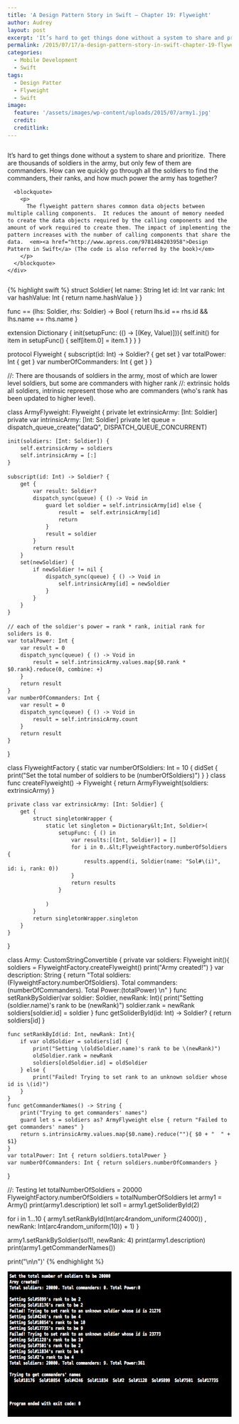 ```yaml
---
title: 'A Design Pattern Story in Swift – Chapter 19: Flyweight'
author: Audrey
layout: post
excerpt: 'It’s hard to get things done without a system to share and prioritize.  There are thousands of soldiers in the army, but only few of them are commanders. How can we quickly go through all the soldiers to find the commanders, their ranks, and how much power the army has together?'
permalink: /2015/07/17/a-design-pattern-story-in-swift-chapter-19-flyweight/
categories:
  - Mobile Development
  - Swift
tags:
  - Design Patter
  - Flyweight
  - Swift
image:
  feature: '/assets/images/wp-content/uploads/2015/07/army1.jpg'
  credit: 
  creditlink: 
---
```

<div class="page" title="Page 333">
  <div class="layoutArea">
    <div class="column">
      <p>
        It&#8217;s hard to get things done without a system to share and prioritize.  There are thousands of soldiers in the army, but only few of them are commanders. How can we quickly go through all the soldiers to find the commanders, their ranks, and how much power the army has together?
      </p>
      
      <blockquote>
        <p>
          The flyweight pattern shares common data objects between multiple calling components.  It reduces the amount of memory needed to create the data objects required by the calling components and the amount of work required to create them. The impact of implementing the pattern increases with the number of calling components that share the data.  <em><a href="http://www.apress.com/9781484203958">Design Pattern in Swift</a> (The code is also referred by the book)</em>
        </p>
      </blockquote>
    </div>
  </div>
</div>

{% highlight swift %}
struct Soldier{
    let name: String
    let id: Int
    var rank: Int
    var hashValue: Int { return name.hashValue }
}

func == (lhs: Soldier, rhs: Soldier) -> Bool {
    return lhs.id == rhs.id && lhs.name == rhs.name
}

extension Dictionary {
    init(setupFunc: (() -> [(Key, Value)])){
        self.init()
        for item in setupFunc() {
            self[item.0] = item.1
        }
    }
}

protocol Flyweight {
    subscript(id: Int) -> Soldier? { get set }
    var totalPower: Int { get }
    var numberOfCommanders: Int { get }
}

//: There are thousands of soldiers in the army, most of which are lower level soldiers, but some are commanders with higher rank
//: extrinsic holds all soldiers, intrinsic represent those who are commanders (who's rank has been updated to higher level).

class ArmyFlyweight: Flyweight {
    private let extrinsicArmy: [Int: Soldier]
    private var intrinsicArmy: [Int: Soldier]
    private let queue = dispatch_queue_create("dataQ", DISPATCH_QUEUE_CONCURRENT)
    
    init(soldiers: [Int: Soldier]) {
        self.extrinsicArmy = soldiers
        self.intrinsicArmy = [:]
    }
    
    subscript(id: Int) -> Soldier? {
        get {
            var result: Soldier?
            dispatch_sync(queue) { () -> Void in
                guard let soldier = self.intrinsicArmy[id] else {
                    result =  self.extrinsicArmy[id]
                    return
                }
                result = soldier
            }
            return result
        }
        set(newSoldier) {
            if newSoldier != nil {
                dispatch_sync(queue) { () -> Void in
                    self.intrinsicArmy[id] = newSoldier
                }
            }
        }
    }
    
    // each of the soldier's power = rank * rank, initial rank for soliders is 0.
    var totalPower: Int {
        var result = 0
        dispatch_sync(queue) { () -> Void in
            result = self.intrinsicArmy.values.map{$0.rank * $0.rank}.reduce(0, combine: +)
        }
        return result
    }
    var numberOfCommanders: Int {
        var result = 0
        dispatch_sync(queue) { () -> Void in
            result = self.intrinsicArmy.count
        }
        return result
    }
    
}


class FlyweightFactory {
    static var numberOfSoldiers: Int = 10 {
        didSet {
            print("Set the total number of soldiers to be \(numberOfSoldiers)")
        }
    }
    class func createFlyweight() -> Flyweight {
        return ArmyFlyweight(soldiers: extrinsicArmy)
    }
    
    private class var extrinsicArmy: [Int: Soldier] {
        get {
            struct singletonWrapper {
                static let singleton = Dictionary&lt;Int, Soldier>(
                    setupFunc: { () in
                        var results:[(Int, Soldier)] = []
                        for i in 0..&lt;FlyweightFactory.numberOfSoldiers {
                            results.append(i, Soldier(name: "Sol#\(i)", id: i, rank: 0))
                        }
                        return results
                    }
                    
                )
            }
            return singletonWrapper.singleton
        }
    }
}

class Army: CustomStringConvertible {
    private var soldiers: Flyweight
    init(){
        soldiers = FlyweightFactory.createFlyweight()
        print("Army created!")
    }
    var description: String {
        return "Total soldiers: \(FlyweightFactory.numberOfSoldiers). Total commanders: \(numberOfCommanders). Total Power:\(totalPower) \n"
    }
    func setRankBySoldier(var soldier: Soldier, newRank: Int){
        print("Setting \(soldier.name)'s rank to be \(newRank)")
        soldier.rank = newRank
        soldiers[soldier.id] = soldier
    }
    func getSoliderById(id: Int) -> Soldier? {
        return soldiers[id]
    }
    
    func setRankById(id: Int, newRank: Int){
        if var oldSoldier = soldiers[id] {
            print("Setting \(oldSoldier.name)'s rank to be \(newRank)")
            oldSoldier.rank = newRank
            soldiers[oldSoldier.id] = oldSoldier
        } else {
            print("Failed! Trying to set rank to an unknown soldier whose id is \(id)")
        }
    }
    func getCommanderNames() -> String {
        print("Trying to get commanders' names")
        guard let s = soldiers as? ArmyFlyweight else { return "Failed to get commanders' names" }
        return s.intrinsicArmy.values.map{$0.name}.reduce(""){ $0 + "  " + $1}
    }
    var totalPower: Int { return soldiers.totalPower }
    var numberOfCommanders: Int { return soldiers.numberOfCommanders }
}

//: Testing
let totalNumberOfSoldiers = 20000
FlyweightFactory.numberOfSoldiers = totalNumberOfSoldiers
let army1 = Army()
print(army1.description)
let sol1 = army1.getSoliderById(2)

for i in 1...10 {
    army1.setRankById(Int(arc4random_uniform(24000)) , newRank: Int(arc4random_uniform(10)) + 1)
}

army1.setRankBySoldier(sol1!, newRank: 4)
print(army1.description)
print(army1.getCommanderNames())

print("\n\n")'
{% endhighlight %}

[<img class="aligncenter size-full wp-image-1074" src="/assets/images/wp-content/uploads/2015/07/Flyweight.png" alt="Flyweight" width="647" height="326" />][1]

 [1]: /assets/images/wp-content/uploads/2015/07/Flyweight.png